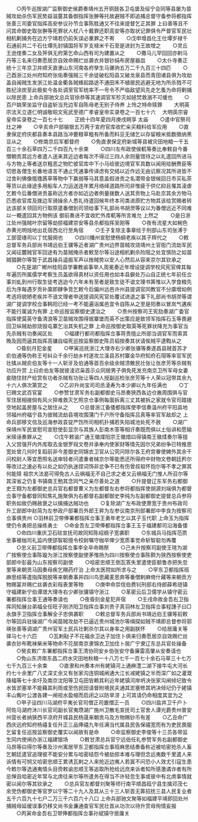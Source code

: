 <!-- { "loadSidebar": true } -->
　　○丙午巡按湖广监察御史侯爵奏靖州五开铜鼓各卫屯堡及绥宁会同等县屡为苗贼攻劫杀伤军民势益滋蔓其备御指挥张翀等托故避贼不即追捕总督守备参将都指挥张善三司委官指挥高安参议孙节佥事陈胜通又不往来提督乞正其罪  上曰善等且不问其命御史取张翀等死罪状人杖八十戴罪还职高安等亦取状记罪俱令严督官军民壮相机剿捕务在边方宁靖若仍前失误必重罪之不宥
　　○戊申增昌化王仕墰岁禄千石通前共二千石仕墰先封镇国将军岁支禄米千石至是进封为王故增之
　　○灵丘王逊煃奏二女及笄俱无府第乞命山西有司为建置从之
　　○撒马儿罕回回亦剌马丹等三名来归奏愿居京自效命赐纻丝袭衣并银钞绢布房屋器皿
　　○太仆寺奏正统十三年京卫并顺天直隶山东河南各府孳生马骡驹五万二千九百三十四匹
　　○己酉浙江处州府知府张佑奏强贼三千余徒破松阳县又破龙泉县而青田诸县俱为攻劫盖自闽贼生发浙江处温金衢各贼蜂起路途不通田禾不植居民逃避无地为所杀戮不可胜纪涂炭至此极矣今各处调至官军统率不一号令不严临敌望风先走乞蚤为命将剿捕以除民患  上命兵部驰文总兵官徐恭等其速调官军殄灭如拯焚救溺不可缓也
　　○百户姚荣坐监守自盗斩当充边军自陈母老无别子侍养  上怜之特命赎罪
　　大明英宗法天立道仁明诚敬昭文宪武至德广孝睿皇帝实录卷之一百七十六
　大明英宗睿皇帝实录卷之一百七十七
　　正统十四年夏四月庚戌朔享  太庙
　　○遣中官祭司灶之神
　　○辛亥命户部输银五万两于宣府官库收贮籴买粮料给军应用
　　○直隶保定府庆都县奏本县路当冲要粮草粗有所备而料豆无储乞以存留粮米抵数徵纳黑豆从之
　　○修南京后军都督府
　　○免直隶保定府新城等县被灾田地粮一千五百三十余石草四万二千四百九十余束
　　○四川左布政使侯軏等奏比奉敕自今番僧朝贡其远方者遣人送来其近边者每次不得过三四人余则量馆待之以礼遣回所进马与方物上等者送京粗恶之物贮彼官库中下小马给彼边境官军具数以闻用给酬赉臣等切思各僧生长番地语言不通止凭通事传译虑有交结以近作远无由讥察况其所进皆不过舍利佛像氆氇茜草等物中下羸弱等马其意盖假进贡之名潜带金银候回日市买私茶等货以此缘途多用船车人力运送连年累月络绎道路所司非惟疲于供亿抑且罹其淩虐乞敕今后番僧进贡虽称远方者亦如近边者例量拨数人送其贡物上马赴京其余方物马匹悉收官库及拨边军骑操余人悉礼待遣回候年终本司类进原贮方物其该给赏赐者转达该部关领回司行取原遣番僧到司领给事下礼部尚书胡濙等议以为番僧远近不同难以一概遣回其方物例该  御前奏进不宜收贮外库軏等所言难允  上然之
　　○是日浙江处州强贼叶宗留等劫掠福建崇安等县杀都指挥吴刚等
　　○夜有流星大如椀色赤黄光明烛地出氐宿西北行至角宿
　　○壬子复除主事章绘于刑部山东司张溥于工部营缮司以丁忧服阕也
　　○四川播州宣慰使杨纲老疾以其子辉代之
　　○敕总督军务兵部尚书靖远伯王骥等近者湖广贵州边界苗贼攻烧靖州土官衙门流劫军民又闻征麓贼官军回途有为苗贼掩杀者敕至尔等沿途相机剿杀险阻之处宜慎防之如苗贼猖獗尔等暂于武昌操兵遥振军声以挫贼势以安人心然后从容来京尔其钦承之
　　○先是湖广郴州桂阳县学署教谕事举人周冕奏近年增设提调学校风宪官俾其每年遍历所属儒学考察生员盖欲得真材以资任用也如本县僻处万山自正统七年前任佥事刘虬到州行取生徒考选迨今六年未有至者是致生徒不谙文理书筭惟以入学食粮先后为序每遇岁贡补廪即肆争竞乞敕今后偏州远邑许州县提调官同教官不分廪增如例考选将貌陋老疾并不谙文理者申送提调风宪官处覆试进退之事下礼部尚书胡濙等谓湖广提调学校佥事韩阳已经一考不能遍诣属邑宜令自陈从之至是阳奏以冒岚气遘疾不能行属诚为有罪  上命巡按监察御史逮治之
　　○贵州按察司王宪劾奏湖广委官指挥使莫英守备清浪等卫苗贼攻围得珉寨堡而英不出策应是致领军指挥石玉等畏避回卫纵贼劫掠烧毁屯寨乞治其失机之罪  上命巡按御史取英等死罪状降充为事官当先杀贼有功奏闻区处
　　○福建行都司都指挥佥事蒋贵擅止所部当调官军而索其贿及因而逼其指挥高镛自缢死巡按监察御史陈员韬按奏其状请俟贼平逮鞫从之
　　○昏刻月犯金星
　　○甲寅巡抚浙江大理寺右少卿张骥等奏遂昌县贼首苏才俞伯通等伪称王号紏众千余行劫乡村遂攻兰溪县苏村寨金华府知府石瑁等率官军民壮擒从贼俞伯友等十一人斩牙及伯通等首百余级余贼溃散民壮张让张彦芳等杀贼有功应升赏  上曰俞伯友等就彼淩迟枭首示众同居男子俱免死发充南京卫所军母女妻妾随住财产给赏有功者杀贼有功张让等四人授副巡检张彦芳等十人荣以冠带其余九十六人俱次第赏之
　　○乙卯升尚宝司司丞淩寿为本少卿以九年任满也
　　○丁巳赐文武百官宴
　　○参赞甘肃军务右副都御史马昂奏狭西各边仓廒周围俱与官军住居相接倘有风火猝难救灭乞照京仓事例每面拆离三丈其被拆之家就令官司踏拨空地起盖房屋与之居住从之
　　○总督浙江备倭都指挥使李信奏温州府平阳县地邻福州府福宁县为彼贼流劫县境攻围蒲门千户所守备指挥吕真等率官军敌却之  上命兵部移文信及巡海参政袁锭严饬所司相机扑捕若失陷城池处死不赦
　　○湖广保靖州军民宣慰司宣慰使彭显宗与其族人彭南木答等相讦奏既而俱以土俗讲和愿输米赎诬奏罪从之
　　○戊午敕谕广通王徽煠阳宗王徽焟曰得镇南王徽煣奏尔等擅入父宫强开内外库取去金银罗叚文卷并承奉内使家财等情先因尔兄弟纷争已特推恩宽处曾几何时复蹈前非今差御史同锦衣卫官从公究问除尔各王府宫眷使婢外其余干问校尉人等宜悉照名送审轻者问遣重者械京尔等能悉还所得府中财物文卷朝廷矜尔等改过之速必有以处之如仍执迷捏词饰非忿争不已有伤曾叔祖怀抱尔等不孝之罪其何能赎  祖宗大法曷可得免古人云祸福无不自己求之者又云祸福无门惟人所召尔等其深省之仍复书镇南王勉其念同气之亲尽善处之道
　　○升提督辽东军务右都御史王翱为左都御史总兵官右都督曹义为左都督左右参将都指挥使胡源刘端俱为都督佥事守备都督同知焦礼施聚俱为右都督右副都御史李纯为左副都御史提督总兵参将职务如故仍赐赦褒之以擒捕达贼功也
　　○复除湖广左布政使萧宽于贵州布政司升工部郎中赵简为左参政户部署员外郎王昇为左参议南京刑部署郎中李良为按察司佥事俱贵州
○羽林前卫带俸署都指挥佥事王勇年老乞以其子玉代职  上命玉为指挥使仍令勇把总操练勇士
　○命金吾左卫带俸都指挥佥事王玉于福建都司沿海备倭
　　○命四川重庆卫石砫宣抚司故同知陈绍纲子宽袭职
　　○东城兵马指挥范质坐事被枷司礼监内使邵智聪擅令校尉嘱守枷卒俾少宽质事觉命斩智聪勿再覆
　　○忠义前卫带俸都指挥佥事李全卒命赐祭
　　○己未升按察司副使王瑄为湖广按察使佥事陈璇为浙江按察使副使茅惟扬为四川按察使佥事陈颢为狭西按察使吏部郎中彭最为山东按察司副使
　　○哈密忠顺王倒瓦答失里遣使臣额鲁赤把失忽里等来朝贡马因奏母疾乞赐药疗治  上命太医院如所求与之
　　○罕东卫都指挥班麻思结等遣指挥脱脱等来朝奏事并四川鸟思藏麦思奔等番僧剌麻倚什藏等来朝贡方物赐宴并赐纻丝袭衣彩叚表里等物
　　○庚申命崇信伯费钊刑部右侍郎薛希琏镇守福建新宁伯谭璟大理寺右少卿张骥镇守浙江
　　○革密云后卫儒学从镇守密云署都指挥佥事王通等奏请也
　　○夜昏刻金星犯井宿
　　○壬戌命故金吾右卫指挥同知展台弟福全任旺子刚济阳卫指挥佥事刘贵子真羽林左卫指挥佥事程譓子曰□永旗手卫指挥佥事解全子忠俱袭职
　　○敕总督军务兵部尚书靖远伯王骥等前敕尔等回兵驻操湖广今闻苗贼攻劫不已逼近贵州城池尔等缉探如贼不靖即总督参将郭瑛张善等调湖广贵州官军土民兵壮剿杀尔其以身率之用副朕怀
　　○给居庸关等驿马七十六匹
　　○瓦剌鞑子不花福余卫达子加住卜俱来归奏愿居京自效赐纻丝袭衣钞布靴袜柴米等物命不花居南京隶锦衣卫加住卜居广宁隶辽东总兵官处操备
　　○癸亥敕广东署都指挥佥事王清协同安乡伯张安守备廉雷高肇从安奏请也
　　○免山东济南东昌二府水灾田地秋粮一十八万七千一百七十余石马草三十七万七千九百三十余束
　　○直隶和州奏本州有姥镇河上通麻澧二湖下接牛屯大河长约七十余里广八丈深丈余又有张家沟连铜城闸通大江长减姥镇之半而深广如之灌溉降福等七十余圩及南京沈阳等卫屯田皆赖其利近年姥镇河岸坍决张家沟闸倾圮致令水皆淤塞旱不能藉其利雨或至伤民田请督附境民夫通其淤塞修其坍决倾圮仍于姥镇丰山觜叶公渡各建一闸视水盈缩而启闭之以防旱涝  上可其请仍命相度其宜为之
　　○甲子设四川马湖府平夷长官司僧正司置僧正一员
　　○四川盐井卫千户卜阿佐马湖府沐川长官司副长官夷瓒湖广施州卫散毛宣抚司土官舍人谭光爵贵州普安州营长者纳狭西平凉府开城县民杨晟来朝贡马及方物赐钞币有差
　　○乙丑命广西庆远府知府杨禧复任升正三品俸禧九年任满当代属县民告保禧宽而有为吏民畏服乞留复任巡按监察御史覆实以闻故有是命
　　○命监察御史李俊等十三员各带监生同内使闸办浙江福建银场
　　○敕甘肃总兵官宁远伯任礼参赞军务右副都御史马昂等曰得尔等奏及沙州寓居罕东卫都指挥佥事班麻思结奏备称近被哈密抢杀人畜乞朝廷遣官追理彼不能安分累与哈密结怨今被劫掠本难与理但念远夷数千里遣人来诉情有可悯又哈密忠顺王累诱瓦剌之人来抢近边夷人若寘不问恐小人效尤引寇生患今敕尔等选通夷情头目赍敕谕忠顺王等追取所抢给远庶来诉者知所感激谲诈者有所忌惮且哈密近年常与北虏往来尔等所遣务在得当不许轻忽生事或彼中有北虏事情就密以闻尔等其钦承之
　　○总兵官左都督刘聚等师行南平顺昌瓯宁县生擒邓茂七余党伪都御史等官罗以宁等二十九人及其从三十三人斩首无筭招抚三县人民复业者五千六百九十七户二万三千六百六十八口  上命兵部驰文聚等如福建平靖即回处州捕贼毋延缓误事仍移文尚书金濂通查官军民壮首从功次以待升赏毋徇情妄报
　　○丙寅命金吾右卫带俸都指挥佥事孙斌镇守居庸关
